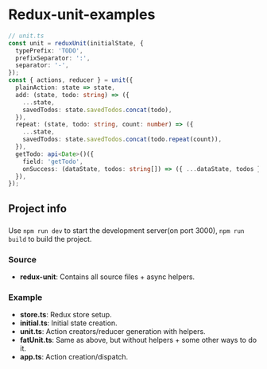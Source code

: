 # Redux-unit-examples

```ts
// unit.ts
const unit = reduxUnit(initialState, {
  typePrefix: 'TODO',
  prefixSeparator: ':',
  separator: '-',
});
const { actions, reducer } = unit({
  plainAction: state => state,
  add: (state, todo: string) => ({
    ...state,
    savedTodos: state.savedTodos.concat(todo),
  }),
  repeat: (state, todo: string, count: number) => ({
    ...state,
    savedTodos: state.savedTodos.concat(todo.repeat(count)),
  }),
  getTodo: api<Date>()({
    field: 'getTodo',
    onSuccess: (dataState, todos: string[]) => ({ ...dataState, todos }),
  }),
});
```

## Project info

###

Use `npm run dev` to start the development server(on port 3000), `npm run build` to build the project.

### Source

- **redux-unit**: Contains all source files + async helpers.

### Example

- **store.ts**: Redux store setup.
- **initial.ts**: Initial state creation.
- **unit.ts**: Action creators/reducer generation with helpers.
- **fatUnit.ts**: Same as above, but without helpers + some other ways to do it.
- **app.ts**: Action creation/dispatch.
